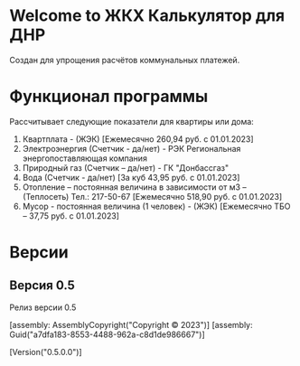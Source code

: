 # Welcome to ЖКХ Калькулятор для ДНР

Создан для упрощения расчётов коммунальных платежей.

# Функционал программы

Рассчитывает следующие показатели для квартиры или дома:
1. Квартплата - (ЖЭК) [Ежемесячно 260,94 руб. с 01.01.2023]      
2. Электроэнергия (Счетчик - да/нет) - РЭК Региональная энергопоставляющая компания 
3. Природный газ (Счетчик – да/нет) - ГК "Донбассгаз"
4. Вода (Счетчик - да/нет)  [За куб 43,95 руб. с 01.01.2023]      
5. Отопление – постоянная величина в зависимости от м3 – (Теплосеть) Тел.: 217-50-67 [Ежемесячно 518,90 руб. с 01.01.2023]      
6. Мусор - постоянная величина (1 человек) - (ЖЭК) [Ежемесячно ТБО – 37,75 руб. с 01.01.2023]


# Версии
## Версия 0.5
Релиз версии 0.5



[assembly: AssemblyCopyright("Copyright ©  2023")]
[assembly: Guid("a7dfa183-8553-4488-962a-c8d1de986667")]

[Version("0.5.0.0")]
